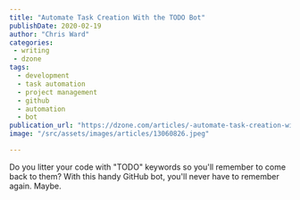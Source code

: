 ```yaml
---
title: "Automate Task Creation With the TODO Bot"
publishDate: 2020-02-19
author: "Chris Ward"
categories:
 - writing
 - dzone
tags:
  - development
  - task automation
  - project management
  - github
  - automation
  - bot
publication_url: "https://dzone.com/articles/-automate-task-creation-with-the-todo-bot"
image: "/src/assets/images/articles/13060826.jpeg"

---
```

Do you litter your code with "TODO" keywords so you'll remember to come back to them? With this handy GitHub bot, you'll never have to remember again. Maybe.


